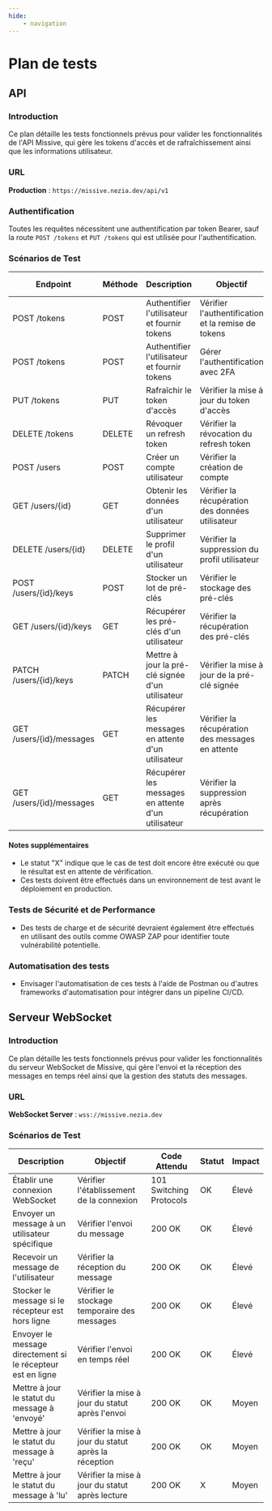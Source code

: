 ```yaml
---
hide: 
    - navigation
---
```

# Plan de tests

## API

### Introduction

Ce plan détaille les tests fonctionnels prévus pour valider les fonctionnalités de l'API Missive, qui gère les tokens d'accès et de rafraîchissement ainsi que les informations utilisateur.

### URL

**Production** : `https://missive.nezia.dev/api/v1`

### Authentification

Toutes les requêtes nécessitent une authentification par token Bearer, sauf la route `POST /tokens` et `PUT /tokens` qui est utilisée pour l'authentification.

### Scénarios de Test

| Endpoint                 | Méthode | Description                                        | Objectif                                           | Code Attendu   | Statut | Impact |
| ------------------------ | ------- | -------------------------------------------------- | -------------------------------------------------- | -------------- | ------ | ------ |
| POST /tokens             | POST    | Authentifier l'utilisateur et fournir tokens       | Vérifier l'authentification et la remise de tokens | 200 OK         | OK     | Élevé  |
| POST /tokens             | POST    | Authentifier l'utilisateur et fournir tokens       | Gérer l'authentification avec 2FA                  | 202 Accepted   | OK     | Élevé  |
| PUT /tokens              | PUT     | Rafraîchir le token d'accès                        | Vérifier la mise à jour du token d'accès           | 200 OK         | OK     | Élevé  |
| DELETE /tokens           | DELETE  | Révoquer un refresh token                          | Vérifier la révocation du refresh token            | 204 No Content | X      | Élevé  |
| POST /users              | POST    | Créer un compte utilisateur                        | Vérifier la création de compte                     | 204 No Content | X      | Élevé  |
| GET /users/{id}          | GET     | Obtenir les données d'un utilisateur               | Vérifier la récupération des données utilisateur   | 200 OK         | X      | Élevé  |
| DELETE /users/{id}       | DELETE  | Supprimer le profil d'un utilisateur               | Vérifier la suppression du profil utilisateur      | 204 No Content | X      | Élevé  |
| POST /users/{id}/keys    | POST    | Stocker un lot de pré-clés                         | Vérifier le stockage des pré-clés                  | 204 No Content | X      | Moyen  |
| GET /users/{id}/keys     | GET     | Récupérer les pré-clés d'un utilisateur            | Vérifier la récupération des pré-clés              | 200 OK         | X      | Moyen  |
| PATCH /users/{id}/keys   | PATCH   | Mettre à jour la pré-clé signée d'un utilisateur   | Vérifier la mise à jour de la pré-clé signée       | 204 No Content | X      | Moyen  |
| GET /users/{id}/messages | GET     | Récupérer les messages en attente d'un utilisateur | Vérifier la récupération des messages en attente   | 200 OK         | X      | Moyen  |
| GET /users/{id}/messages | GET     | Récupérer les messages en attente d'un utilisateur | Vérifier la suppression après récupération         | 200 OK         | X      | Moyen  |

#### Notes supplémentaires

- Le statut "X" indique que le cas de test doit encore être exécuté ou que le résultat est en attente de vérification.
- Ces tests doivent être effectués dans un environnement de test avant le déploiement en production.

### Tests de Sécurité et de Performance

- Des tests de charge et de sécurité devraient également être effectués en utilisant des outils comme OWASP ZAP pour identifier toute vulnérabilité potentielle.

### Automatisation des tests

- Envisager l'automatisation de ces tests à l'aide de Postman ou d'autres frameworks d'automatisation pour intégrer dans un pipeline CI/CD.

## Serveur WebSocket

### Introduction

Ce plan détaille les tests fonctionnels prévus pour valider les fonctionnalités du serveur WebSocket de Missive, qui gère l'envoi et la réception des messages en temps réel ainsi que la gestion des statuts des messages.

### URL

**WebSocket Server** : `wss://missive.nezia.dev`

### Scénarios de Test

| Description                                                 | Objectif                                             | Code Attendu            | Statut | Impact |
| ----------------------------------------------------------- | ---------------------------------------------------- | ----------------------- | ------ | ------ |
| Établir une connexion WebSocket                             | Vérifier l'établissement de la connexion             | 101 Switching Protocols | OK     | Élevé  |
| Envoyer un message à un utilisateur spécifique              | Vérifier l'envoi du message                          | 200 OK                  | OK     | Élevé  |
| Recevoir un message de l'utilisateur                        | Vérifier la réception du message                     | 200 OK                  | OK     | Élevé  |
| Stocker le message si le récepteur est hors ligne           | Vérifier le stockage temporaire des messages         | 200 OK                  | OK     | Élevé  |
| Envoyer le message directement si le récepteur est en ligne | Vérifier l'envoi en temps réel                       | 200 OK                  | OK     | Élevé  |
| Mettre à jour le statut du message à 'envoyé'               | Vérifier la mise à jour du statut après l'envoi      | 200 OK                  | OK     | Moyen  |
| Mettre à jour le statut du message à 'reçu'                 | Vérifier la mise à jour du statut après la réception | 200 OK                  | OK     | Moyen  |
| Mettre à jour le statut du message à 'lu'                   | Vérifier la mise à jour du statut après lecture      | 200 OK                  | X      | Moyen  |
